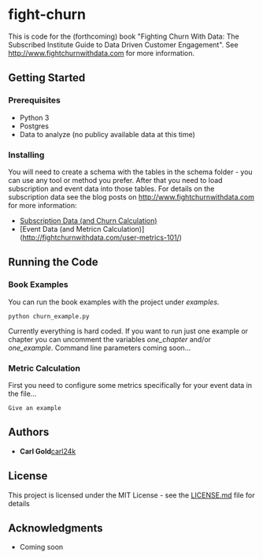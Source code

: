 # fight-churn

This is code for the (forthcoming) book "Fighting Churn With Data: The
Subscribed Institute Guide to Data Driven Customer Engagement".  See
http://www.fightchurnwithdata.com for more information.

## Getting Started



### Prerequisites

* Python 3
* Postgres
* Data to analyze (no publicy available data at this time)


### Installing

You will need to create a schema with the tables in the schema folder - you
can use any tool or method you prefer.  After that you need to load subscription
and event data into those tables.  For details on the subscription data see
the blog posts on http://www.fightchurnwithdata.com for more information:

* [Subscription Data (and Churn Calculation)](http://fightchurnwithdata.com/how-to-calculate-churn-with-sql/)
* [Event Data (and Metricn Calculation)] (http://fightchurnwithdata.com/user-metrics-101/)


## Running the Code

### Book Examples

You can run the book examples with the project under _examples_.  

```
python churn_example.py
```

Currently everything is hard coded.  If you want to run just one example or
chapter you can uncomment the variables *one_chapter* and/or *one_example*.
Command line parameters coming soon...


### Metric Calculation

First you need to configure some metrics specifically for your event data in the file...

```
Give an example
```

## Authors

* **Carl Gold**[carl24k](https://github.com/carl24k)

## License

This project is licensed under the MIT License - see the [LICENSE.md](LICENSE.md) file for details

## Acknowledgments

* Coming soon

